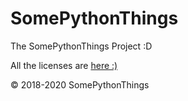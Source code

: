 # SomePythonThings
The SomePythonThings Project :D

All the licenses are <a href="https://www.somepythonthings.tk/licenseTerms.html">here :)</a>

© 2018-2020 SomePythonThings
